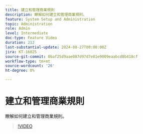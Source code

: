 ```yaml
---
title: 建立和管理商業規則
description: 瞭解如何建立和管理商業規則。
feature: System Setup and Administration
topic: Administration
role: Admin
level: Intermediate
doc-type: Feature Video
duration: 212
last-substantial-update: 2024-08-27T00:00:00Z
jira: KT-16025
source-git-commit: 0baf25d9aae087d97d7e81e9009eaabcd0b418cf
workflow-type: tm+mt
source-wordcount: '26'
ht-degree: 0%

---
```



# 建立和管理商業規則

瞭解如何建立和管理商業規則。

>[!VIDEO](https://video.tv.adobe.com/v/3433105/?quality=12&learn=on)
